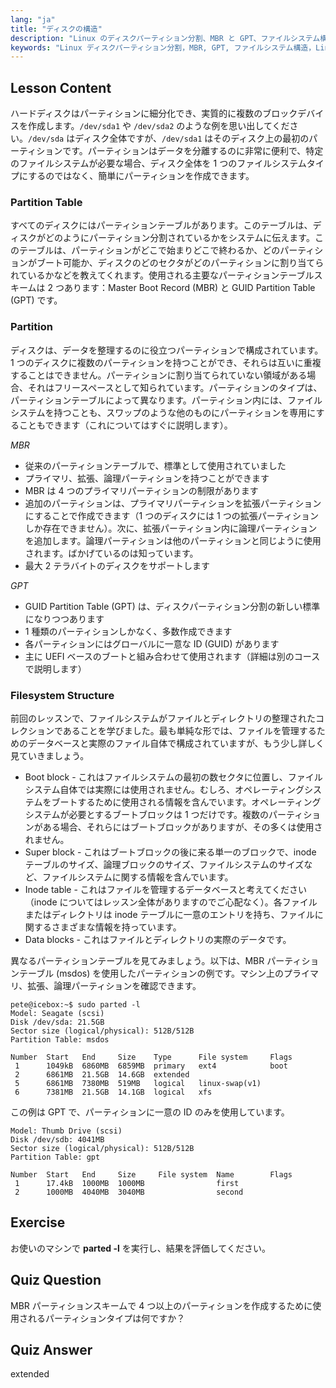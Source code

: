 ```yaml
---
lang: "ja"
title: "ディスクの構造"
description: "Linux のディスクパーティション分割、MBR と GPT、ファイルシステム構造について学びます。パーティション、テーブル、データの整理方法を理解しましょう。この初心者向けガイドから始めましょう！"
keywords: "Linux ディスクパーティション分割，MBR, GPT, ファイルシステム構造，Linux パーティション，初心者，チュートリアル，ガイド"
---
```


## Lesson Content

ハードディスクはパーティションに細分化でき、実質的に複数のブロックデバイスを作成します。`/dev/sda1` や `/dev/sda2` のような例を思い出してください。`/dev/sda` はディスク全体ですが、`/dev/sda1` はそのディスク上の最初のパーティションです。パーティションはデータを分離するのに非常に便利で、特定のファイルシステムが必要な場合、ディスク全体を 1 つのファイルシステムタイプにするのではなく、簡単にパーティションを作成できます。

### Partition Table

すべてのディスクにはパーティションテーブルがあります。このテーブルは、ディスクがどのようにパーティション分割されているかをシステムに伝えます。このテーブルは、パーティションがどこで始まりどこで終わるか、どのパーティションがブート可能か、ディスクのどのセクタがどのパーティションに割り当てられているかなどを教えてくれます。使用される主要なパーティションテーブルスキームは 2 つあります：Master Boot Record (MBR) と GUID Partition Table (GPT) です。

### Partition

ディスクは、データを整理するのに役立つパーティションで構成されています。1 つのディスクに複数のパーティションを持つことができ、それらは互いに重複することはできません。パーティションに割り当てられていない領域がある場合、それはフリースペースとして知られています。パーティションのタイプは、パーティションテーブルによって異なります。パーティション内には、ファイルシステムを持つことも、スワップのような他のものにパーティションを専用にすることもできます（これについてはすぐに説明します）。

_MBR_

- 従来のパーティションテーブルで、標準として使用されていました
- プライマリ、拡張、論理パーティションを持つことができます
- MBR は 4 つのプライマリパーティションの制限があります
- 追加のパーティションは、プライマリパーティションを拡張パーティションにすることで作成できます（1 つのディスクには 1 つの拡張パーティションしか存在できません）。次に、拡張パーティション内に論理パーティションを追加します。論理パーティションは他のパーティションと同じように使用されます。ばかげているのは知っています。
- 最大 2 テラバイトのディスクをサポートします

_GPT_

- GUID Partition Table (GPT) は、ディスクパーティション分割の新しい標準になりつつあります
- 1 種類のパーティションしかなく、多数作成できます
- 各パーティションにはグローバルに一意な ID (GUID) があります
- 主に UEFI ベースのブートと組み合わせて使用されます（詳細は別のコースで説明します）

### Filesystem Structure

前回のレッスンで、ファイルシステムがファイルとディレクトリの整理されたコレクションであることを学びました。最も単純な形では、ファイルを管理するためのデータベースと実際のファイル自体で構成されていますが、もう少し詳しく見ていきましょう。

- Boot block - これはファイルシステムの最初の数セクタに位置し、ファイルシステム自体では実際には使用されません。むしろ、オペレーティングシステムをブートするために使用される情報を含んでいます。オペレーティングシステムが必要とするブートブロックは 1 つだけです。複数のパーティションがある場合、それらにはブートブロックがありますが、その多くは使用されません。
- Super block - これはブートブロックの後に来る単一のブロックで、inode テーブルのサイズ、論理ブロックのサイズ、ファイルシステムのサイズなど、ファイルシステムに関する情報を含んでいます。
- Inode table - これはファイルを管理するデータベースと考えてください（inode についてはレッスン全体がありますのでご心配なく）。各ファイルまたはディレクトリは inode テーブルに一意のエントリを持ち、ファイルに関するさまざまな情報を持っています。
- Data blocks - これはファイルとディレクトリの実際のデータです。

異なるパーティションテーブルを見てみましょう。以下は、MBR パーティションテーブル (msdos) を使用したパーティションの例です。マシン上のプライマリ、拡張、論理パーティションを確認できます。

```plaintext
pete@icebox:~$ sudo parted -l
Model: Seagate (scsi)
Disk /dev/sda: 21.5GB
Sector size (logical/physical): 512B/512B
Partition Table: msdos

Number  Start   End     Size    Type      File system     Flags
 1      1049kB  6860MB  6859MB  primary   ext4            boot
 2      6861MB  21.5GB  14.6GB  extended
 5      6861MB  7380MB  519MB   logical   linux-swap(v1)
 6      7381MB  21.5GB  14.1GB  logical   xfs
```

この例は GPT で、パーティションに一意の ID のみを使用しています。

```plaintext
Model: Thumb Drive (scsi)
Disk /dev/sdb: 4041MB
Sector size (logical/physical): 512B/512B
Partition Table: gpt

Number  Start   End     Size     File system  Name        Flags
 1      17.4kB  1000MB  1000MB                first
 2      1000MB  4040MB  3040MB                second
```

## Exercise

お使いのマシンで **parted -l** を実行し、結果を評価してください。

## Quiz Question

MBR パーティションスキームで 4 つ以上のパーティションを作成するために使用されるパーティションタイプは何ですか？

## Quiz Answer

extended
